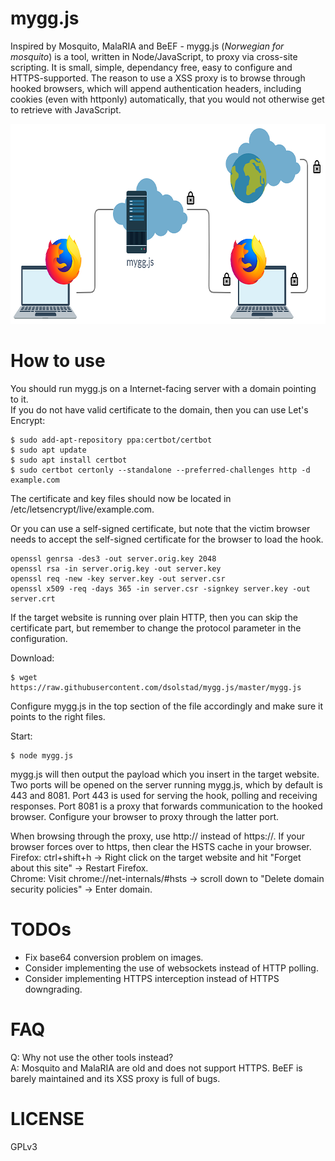 # mygg.js
Inspired by Mosquito, MalaRIA and BeEF - mygg.js (*Norwegian for mosquito*) is a tool, written in Node/JavaScript, to proxy via cross-site scripting. It is small, simple, dependancy free, easy to configure and HTTPS-supported. The reason to use a XSS proxy is to browse through hooked browsers, which will append authentication headers, including cookies (even with httponly) automatically, that you would not otherwise get to retrieve with JavaScript.

<img src="https://github.com/dsolstad/mygg.js/blob/master/diagram.png" alt="drawing" width="698" height="320"/>

# How to use
You should run mygg.js on a Internet-facing server with a domain pointing to it.  
If you do not have valid certificate to the domain, then you can use Let's Encrypt:
```
$ sudo add-apt-repository ppa:certbot/certbot
$ sudo apt update
$ sudo apt install certbot
$ sudo certbot certonly --standalone --preferred-challenges http -d example.com
```
The certificate and key files should now be located in /etc/letsencrypt/live/example.com.  
  
Or you can use a self-signed certificate, but note that the victim browser needs to accept the self-signed certificate for the browser to load the hook.
```
openssl genrsa -des3 -out server.orig.key 2048
openssl rsa -in server.orig.key -out server.key
openssl req -new -key server.key -out server.csr
openssl x509 -req -days 365 -in server.csr -signkey server.key -out server.crt 
```
If the target website is running over plain HTTP, then you can skip the certificate part, but remember to change the protocol parameter in the configuration.

Download:
```
$ wget https://raw.githubusercontent.com/dsolstad/mygg.js/master/mygg.js
```
Configure mygg.js in the top section of the file accordingly and make sure it points to the right files.  
  
Start:
```
$ node mygg.js
```
mygg.js will then output the payload which you insert in the target website. 
Two ports will be opened on the server running mygg.js, which by default is 443 and 8081. Port 443 is used for serving the hook, polling and receiving responses. Port 8081 is a proxy that forwards communication to the hooked browser. Configure your browser to proxy through the latter port.
  
When browsing through the proxy, use http:// instead of https://. If your browser forces over to https, then clear the HSTS cache in your browser.  
Firefox: ctrl+shift+h -> Right click on the target website and hit "Forget about this site" -> Restart Firefox.  
Chrome: Visit chrome://net-internals/#hsts -> scroll down to "Delete domain security policies" -> Enter domain.

# TODOs

* Fix base64 conversion problem on images.
* Consider implementing the use of websockets instead of HTTP polling.
* Consider implementing HTTPS interception instead of HTTPS downgrading.

# FAQ
Q: Why not use the other tools instead?  
A: Mosquito and MalaRIA are old and does not support HTTPS. BeEF is barely maintained and its XSS proxy is full of bugs.  

# LICENSE
  
GPLv3
